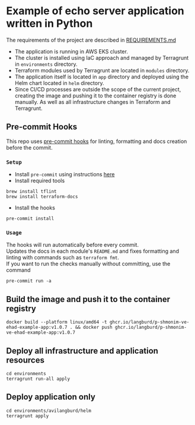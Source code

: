# Example of echo server application written in Python

The requirements of the project are described in [REQUIREMENTS.md](REQUIREMENTS.md)

- The application is running in AWS EKS cluster.  
- The cluster is installed using IaC approach and managed by Terragrunt in `environments` directory.  
- Terraform modules used by Terragrunt are located in `modules` directory.  
- The application itself is located in `app` directory and deployed using the Helm chart located in `helm` directory.  
- Since CI/CD processes are outside the scope of the current project, creating the image and pushing it to the container registry is done manually.
  As well as all infrastructure changes in Terraform and Terragrunt.

## Pre-commit Hooks

This repo uses [pre-commit hooks](https://pre-commit.com/) for linting, formatting and docs creation before the commit.

### `Setup`

- Install `pre-commit` using instructions [here](https://pre-commit.com/#installation)
- Install required tools

```shell
brew install tflint
brew install terraform-docs
```

- Install the hooks

```shell
pre-commit install
```

### `Usage`

The hooks will run automatically before every commit.  
Updates the docs in each module's `README.md` and fixes formatting and linting with commands such as `terraform fmt`.  
If you want to run the checks manually without committing, use the command

```shell
pre-commit run -a
```

## Build the image and push it to the container registry

```shell
docker build --platform linux/amd64 -t ghcr.io/langburd/p-shmonim-ve-ehad-example-app:v1.0.7 . && docker push ghcr.io/langburd/p-shmonim-ve-ehad-example-app:v1.0.7
```

## Deploy all infrastructure and application resources

```shell
cd environments
terragrunt run-all apply
```

## Deploy application only

```shell
cd environments/avilangburd/helm
terragrunt apply
```
